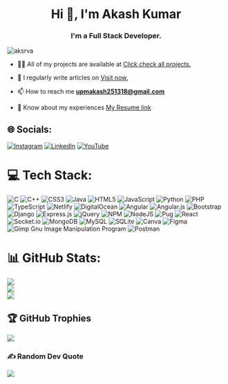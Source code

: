 <h1 align="center">Hi 👋, I'm Akash Kumar</h1>
<h3 align="center">I'm a Full Stack Developer.</h3>

<p align="left"> <img src="https://komarev.com/ghpvc/?username=aksrva&label=Profile%20views&color=0000ff&style=flat" alt="aksrva" /> </p>


- 👨‍💻 All of my projects are available at [Click check all projects.](https://github.com/aksrva)

- 📝 I regularly write articles on [Visit now.](https://www.lapmos.com)

- 📫 How to reach me **upmakash251318@gmail.com**

- 📄 Know about my experiences [My Resume link](https://drive.google.com/file/d/1VXAeQi0vwXq9DrgtzH4hO0ut82r11KHY/view?usp=sharing)

## 🌐 Socials:
[![Instagram](https://img.shields.io/badge/Instagram-%23E4405F.svg?logo=Instagram&logoColor=white)](https://instagram.com/lapmos_) [![LinkedIn](https://img.shields.io/badge/LinkedIn-%230077B5.svg?logo=linkedin&logoColor=white)](https://linkedin.com/in/akash-kumar-6697901b4) [![YouTube](https://img.shields.io/badge/YouTube-%23FF0000.svg?logo=YouTube&logoColor=white)](https://www.youtube.com/@lapmos) 

# 💻 Tech Stack:
![C](https://img.shields.io/badge/c-%2300599C.svg?style=flat-square&logo=c&logoColor=white) ![C++](https://img.shields.io/badge/c++-%2300599C.svg?style=flat-square&logo=c%2B%2B&logoColor=white) ![CSS3](https://img.shields.io/badge/css3-%231572B6.svg?style=flat-square&logo=css3&logoColor=white) ![Java](https://img.shields.io/badge/java-%23ED8B00.svg?style=flat-square&logo=java&logoColor=white) ![HTML5](https://img.shields.io/badge/html5-%23E34F26.svg?style=flat-square&logo=html5&logoColor=white) ![JavaScript](https://img.shields.io/badge/javascript-%23323330.svg?style=flat-square&logo=javascript&logoColor=%23F7DF1E) ![Python](https://img.shields.io/badge/python-3670A0?style=flat-square&logo=python&logoColor=ffdd54) ![PHP](https://img.shields.io/badge/php-%23777BB4.svg?style=flat-square&logo=php&logoColor=white) ![TypeScript](https://img.shields.io/badge/typescript-%23007ACC.svg?style=flat-square&logo=typescript&logoColor=white) ![Netlify](https://img.shields.io/badge/netlify-%23000000.svg?style=flat-square&logo=netlify&logoColor=#00C7B7) ![DigitalOcean](https://img.shields.io/badge/DigitalOcean-%230167ff.svg?style=flat-square&logo=digitalOcean&logoColor=white) ![Angular](https://img.shields.io/badge/angular-%23DD0031.svg?style=flat-square&logo=angular&logoColor=white) ![Angular.js](https://img.shields.io/badge/angular.js-%23E23237.svg?style=flat-square&logo=angularjs&logoColor=white) ![Bootstrap](https://img.shields.io/badge/bootstrap-%23563D7C.svg?style=flat-square&logo=bootstrap&logoColor=white) ![Django](https://img.shields.io/badge/django-%23092E20.svg?style=flat-square&logo=django&logoColor=white) ![Express.js](https://img.shields.io/badge/express.js-%23404d59.svg?style=flat-square&logo=express&logoColor=%2361DAFB) ![jQuery](https://img.shields.io/badge/jquery-%230769AD.svg?style=flat-square&logo=jquery&logoColor=white) ![NPM](https://img.shields.io/badge/NPM-%23000000.svg?style=flat-square&logo=npm&logoColor=white) ![NodeJS](https://img.shields.io/badge/node.js-6DA55F?style=flat-square&logo=node.js&logoColor=white) ![Pug](https://img.shields.io/badge/Pug-FFF?style=flat-square&logo=pug&logoColor=A86454) ![React](https://img.shields.io/badge/react-%2320232a.svg?style=flat-square&logo=react&logoColor=%2361DAFB) ![Socket.io](https://img.shields.io/badge/Socket.io-black?style=flat-square&logo=socket.io&badgeColor=010101) ![MongoDB](https://img.shields.io/badge/MongoDB-%234ea94b.svg?style=flat-square&logo=mongodb&logoColor=white) ![MySQL](https://img.shields.io/badge/mysql-%2300f.svg?style=flat-square&logo=mysql&logoColor=white) ![SQLite](https://img.shields.io/badge/sqlite-%2307405e.svg?style=flat-square&logo=sqlite&logoColor=white) ![Canva](https://img.shields.io/badge/Canva-%2300C4CC.svg?style=flat-square&logo=Canva&logoColor=white) 	![Figma](https://img.shields.io/badge/figma-%23F24E1E.svg?style=flat-square&logo=figma&logoColor=white) ![Gimp Gnu Image Manipulation Program](https://img.shields.io/badge/Gimp-657D8B?style=flat-square&logo=gimp&logoColor=FFFFFF) ![Postman](https://img.shields.io/badge/Postman-FF6C37?style=flat-square&logo=postman&logoColor=white)

# 📊 GitHub Stats:
![](https://github-readme-stats.vercel.app/api?username=aksrva&theme=dark&hide_border=false&include_all_commits=false&count_private=false)<br/>
![](https://github-readme-streak-stats.herokuapp.com/?user=aksrva&theme=dark&hide_border=false)<br/>
![](https://github-readme-stats.vercel.app/api/top-langs/?username=aksrva&theme=dark&hide_border=false&include_all_commits=false&count_private=false&layout=compact)

## 🏆 GitHub Trophies
![](https://github-profile-trophy.vercel.app/?username=aksrva&theme=onedark&no-frame=false&no-bg=true&margin-w=4)

### ✍️ Random Dev Quote
![](https://quotes-github-readme.vercel.app/api?type=horizontal&theme=dark)

